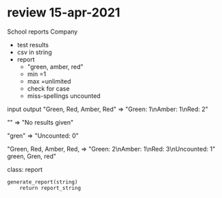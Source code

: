 # review 15-apr-2021 

School reports Company

- test results
- csv in string
- report 
  - "green, amber, red"
  - min =1 
  - max =unlimited
  - check for case
  - miss-spellings uncounted

input                        output
"Green, Red, Amber, Red" => "Green: 1\nAmber: 1\nRed: 2"

""                       =>  "No results given"

"gren"                    => "Uncounted: 0"

"Green, Red, Amber, Red,  => "Green: 2\nAmber: 1\nRed: 3\nUncounted: 1"
green, Gren, red"


class: report

    generate_report(string)
        return report_string 